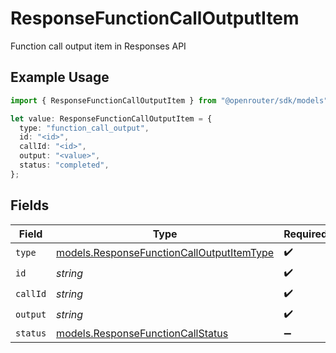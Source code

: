 # ResponseFunctionCallOutputItem

Function call output item in Responses API

## Example Usage

```typescript
import { ResponseFunctionCallOutputItem } from "@openrouter/sdk/models";

let value: ResponseFunctionCallOutputItem = {
  type: "function_call_output",
  id: "<id>",
  callId: "<id>",
  output: "<value>",
  status: "completed",
};
```

## Fields

| Field                                                                                        | Type                                                                                         | Required                                                                                     | Description                                                                                  | Example                                                                                      |
| -------------------------------------------------------------------------------------------- | -------------------------------------------------------------------------------------------- | -------------------------------------------------------------------------------------------- | -------------------------------------------------------------------------------------------- | -------------------------------------------------------------------------------------------- |
| `type`                                                                                       | [models.ResponseFunctionCallOutputItemType](../models/responsefunctioncalloutputitemtype.md) | :heavy_check_mark:                                                                           | N/A                                                                                          |                                                                                              |
| `id`                                                                                         | *string*                                                                                     | :heavy_check_mark:                                                                           | N/A                                                                                          |                                                                                              |
| `callId`                                                                                     | *string*                                                                                     | :heavy_check_mark:                                                                           | N/A                                                                                          |                                                                                              |
| `output`                                                                                     | *string*                                                                                     | :heavy_check_mark:                                                                           | N/A                                                                                          |                                                                                              |
| `status`                                                                                     | [models.ResponseFunctionCallStatus](../models/responsefunctioncallstatus.md)                 | :heavy_minus_sign:                                                                           | N/A                                                                                          | completed                                                                                    |